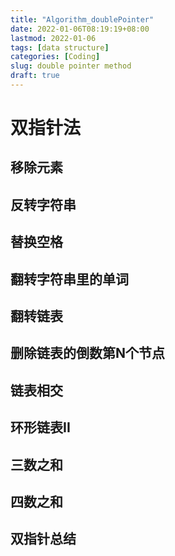 ```yaml
---
title: "Algorithm_doublePointer"
date: 2022-01-06T08:19:19+08:00
lastmod: 2022-01-06
tags: [data structure]
categories: [Coding]
slug: double pointer method
draft: true
---
```

# 双指针法
## 移除元素
## 反转字符串
## 替换空格
## 翻转字符串里的单词
## 翻转链表
## 删除链表的倒数第N个节点
## 链表相交
## 环形链表II
## 三数之和
## 四数之和
## 双指针总结